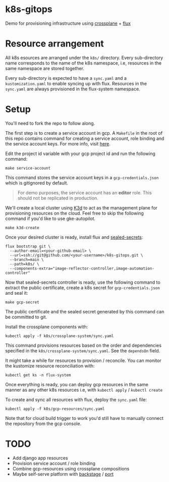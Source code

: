# k8s-gitops

Demo for provisioning infrastructure using [crossplane](https://docs.crossplane.io/) + [flux](https://fluxcd.io/flux/)

# Resource arrangement

All k8s esources are arranged under the `k8s/` directory. Every sub-directory name corresponds to the name of the k8s namespace, i.e, resources in the same namespace are stored together.

Every sub-directory is expected to have a `sync.yaml` and a `kustomization.yaml` to enable syncing up with flux. Resources in the `sync.yaml` are always provisioned in the flux-system namespace.

# Setup

You'll need to fork the repo to follow along.

The first step is to create a service account in gcp. A `Makefile` in the root of this repo contains command for creating a service account, role binding and the service account keys. For more info, visit [here](https://docs.crossplane.io/v1.13/getting-started/provider-gcp/#create-a-kubernetes-secret-for-gcphttps://docs.crossplane.io/v1.13/getting-started/provider-gcp/#create-a-kubernetes-secret-for-gcp).

Edit the project id variable with your gcp project id and run the following command:

```
make service-account
```

This command stores the service account keys in a `gcp-credentials.json` which is gitignored by default.

> For demo purposes, the service account has an **editor** role. This should not be replicated in production.

We'll create a local cluster using [K3d](https://k3d.io/v5.4.1/) to act as the management plane for provisioning resources on the cloud. Feel free to skip the following command if you'd like to use gke-autopilot.

```
make k3d-create
```

Once your desired cluster is ready, install flux and [sealed-secrets](https://github.com/bitnami-labs/sealed-secrets):

```
flux bootstrap git \
  --author-email=<your-github-email> \
  --url=ssh://git@github.com/<your-username>/k8s-gitops.git \
  --branch=main \
  --path=k8s/ \
  --components-extra="image-reflector-controller,image-automation-controller"
```

Now that sealed-secrets controller is ready, use the following command to extract the public certificate, create a k8s secret for `gcp-credentials.json` and seal it:

```
make gcp-secret
```

The public certificate and the sealed secret generated by this command can be committed to git.

Install the crossplane components with:

```
kubectl apply -f k8s/crossplane-system/sync.yaml
```

This command provisions resources based on the order and dependencies specified in the `k8s/crossplane-system/sync.yaml`. See the `dependsOn` field.

It might take a while for resources to provision / reconcile. You can monitor the kustomize resource reconciliation with:

```
kubectl get ks -n flux-system
```

Once everything is ready, you can deploy gcp resources in the same manner as any other k8s resources i.e, with `kubectl apply` / `kubectl create`

To create and sync all resources with flux, deploy the `sync.yaml` file:

```
kubectl apply -f k8s/gcp-resources/sync.yaml
```

Note that for cloud build trigger to work you'd still have to manually connect the repository from the gcp console.

# TODO

- Add django app resources
- Provision service account / role binding
- Combine gcp-resources using crossplane compositions
- Maybe self-serve platform with [backstage](https://github.com/backstage/backstage) / [port](https://github.com/port-labs)

